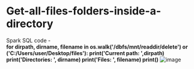 # Get-all-files-folders-inside-a-directory
Spark SQL
code - \
**for dirpath, dirname, filename in os.walk('/dbfs/mnt/readdir/delete') or ('C:/Users/user/Desktop/files'):
    print('Current path: ',dirpath)
    print('Directories: ', dirname)
    print('Files: ', filename)
    print()**
![image](https://user-images.githubusercontent.com/85786901/155474428-6dd201b9-f571-4148-be94-f6b0f952365f.png)
